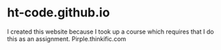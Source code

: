 # ht-code.github.io
I created this website because I took up a course which requires that I do this as an assignment. Pirple.thinkific.com
